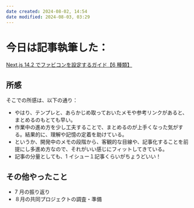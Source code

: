 ```yaml
---
date created: 2024-08-02, 14:54
date modified: 2024-08-03, 03:29
---
```


# 今日は記事執筆した：

[Next.js 14.2 でファビコンを設定するガイド【6 種類】](https://zenn.dev/kazzyfrog/articles/about-favicon-with-nextjs)

## 所感

そこでの所感は、以下の通り：

- やはり、テンプレと、あらかじめ取っておいたメモや参考リンクがあると、まとめるのもとても早い。
- 作業中の進め方を少し工夫することで、まとめるのが上手くなった気がする。結果的に、理解や記憶の定着を助けている。
- というか、開発中のメモの段階から、客観的な目線や、記事化することを前提にし多進め方なので、それがいい感じにフィットしてきている。
- 記事の分量としても、1 イシュー１記事くらいがちょうどいい！

## その他やったこと

- 7 月の振り返り
- ８月の共同プロジェクトの調査・準備
